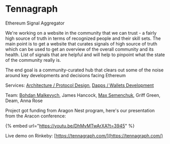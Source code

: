 # Tennagraph

Ethereum Signal Aggregator

We're working on a website in the community that we can trust - a fairly high source of truth in terms of recognized people and their skill sets. The main point is to get a website that curates signals of high source of truth which can be used to get an overview of the overall community and its health. List of signals that are helpful and will help to pinpoint what the state of the community really is.

The end goal is a community-curated hub that clears out some of the noise around key developments and decisions facing Ethereum

Services: [Architecture / Protocol Design](../services/architecture-design-protocol.md), [Dapps / Wallets Development](../services/dapps-wallets-development.md)

Team: [Bohdan Malkevych](../organization/credentials-wip/bohdan-malkevych.md), James Hancock, [Max Semenchuk](../organization/credentials-wip/max-semenchuk.md), Griff Green, Deam, Anna Rose

Project got funding from Aragon Nest program, here's our presentation from the Aracon conference:

{% embed url="https://youtu.be/DhMvMTwArXA?t=3945" %}

Live demo on Rinkeby: [https://tennagraph.com/](https://tennagraph.com/)

